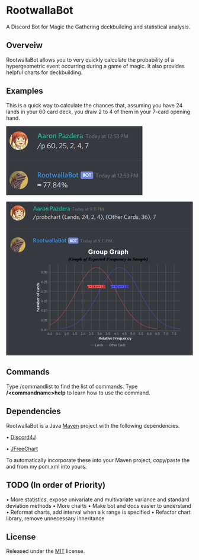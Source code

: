 # RootwallaBot
A Discord Bot for Magic the Gathering deckbuilding and statistical analysis.

## Overveiw
RootwallaBot allows you to very quickly calculate the probability of a hypergeometric event occurring during a game of magic. It also provides helpful charts for deckbuilding.

## Examples
This is a quick way to calculate the chances that, assuming you have 24 lands in your 60 card deck, you draw 2 to 4 of them in your 7-card opening hand.

![Image description](https://raw.githubusercontent.com/Aaron-Pazdera/RootwallaBot/master/Examples/RootwallaBot%20Prob%20Example.png)


![Image description](https://raw.githubusercontent.com/Aaron-Pazdera/RootwallaBot/master/Examples/RootwallaBot%20ProbChart%20Example.png)

## Commands
Type /commandlist to find the list of commands. Type **/\<commandname\>help** to learn how to use the command.

## Dependencies
RootwallaBot is a Java [Maven](https://maven.apache.org/) project with the following dependencies.

• [Discord4J](https://discord4j.com/)

• [JFreeChart](http://www.jfree.org/jfreechart/)

To automatically incorporate these into your Maven project, copy/paste the <repositories> and <dependencies> from my pom.xml into yours.


## TODO (In order of Priority)
• More statistics, expose univariate and multivariate variance and standard deviation methods
• More charts
• Make bot and docs easier to understand
• Reformat charts, add interval when a k range is specified
• Refactor chart library, remove unnecessary inheritance



## License
Released under the [MIT](https://opensource.org/licenses/MIT) license.
